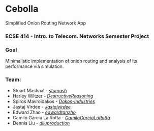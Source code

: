 # Cebolla
Simplified Onion Routing Network App

### ECSE 414 - Intro. to Telecom. Networks Semester Project

### Goal
Minimalistic implementation of onion routing and analysis of its performance via simulation.

### Team:
* Stuart Mashaal - [*stumash*](https://github.com/stumash)
* Harley Wiltzer - [*DestructiveReasoning*](https://github.com/DestructiveReasoning)
* Spiros Mavroidakos - [*Dakos-Industries*](https://github.com/Dakos)
* Jastaj Virdee - [*Jastajvirdee*](https://github.com/Jastajvirdee)
* Edward Zhao - [*edwardtanzho*](https://github.com/edwardtanzho)
* Camilo Garcia La Rotta - [*CamiloGarciaLaRotta*](https://github.com/CamiloGarciaLaRotta)
* Dennis Liu - [*dliuproduction*](https://github.com/dliuproduction)
